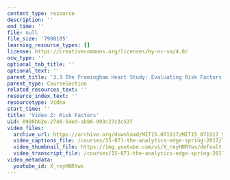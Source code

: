 ```yaml
---
content_type: resource
description: ''
end_time: ''
file: null
file_size: '7908105'
learning_resource_types: []
license: https://creativecommons.org/licenses/by-nc-sa/4.0/
ocw_type: ''
optional_tab_title: ''
optional_text: ''
parent_title: '3.3 The Framingham Heart Study: Evaluating Risk Factors to Save Lives '
parent_type: CourseSection
related_resources_text: ''
resource_index_text: ''
resourcetype: Video
start_time: ''
title: 'Video 2: Risk Factors'
uid: 0998bb2e-2748-54ed-ab90-993c27c3c537
video_files:
  archive_url: https://archive.org/download/MIT15.071S17/MIT15_071S17_Session_3.3.03_300k.mp4
  video_captions_file: /courses/15-071-the-analytics-edge-spring-2017/7e613569d4df5178b5106eeeaef4a6cd_X_reyHNRYws.vtt
  video_thumbnail_file: https://img.youtube.com/vi/X_reyHNRYws/default.jpg
  video_transcript_file: /courses/15-071-the-analytics-edge-spring-2017/b8d40ee4f2561a6d8c011fa6da2e3509_X_reyHNRYws.pdf
video_metadata:
  youtube_id: X_reyHNRYws
---
```

